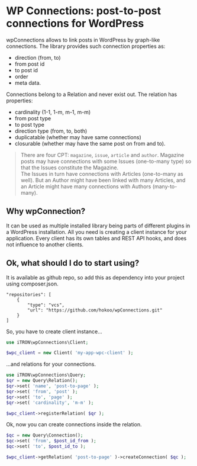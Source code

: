 # WP Connections: post-to-post connections for WordPress

wpConnections allows to link posts in WordPress by graph-like connections.
The library provides such connection properties as: 

- direction (from, to)
- from post id
- to post id
- order
- meta data.

Connections belong to a Relation and never exist out.
The relation has properties:
- cardinality (1-1, 1-m, m-1, m-m)
- from post type
- to post type
- direction type (from, to, both)
- duplicatable (whether may have same connections)
- closurable (whether may have the same post on from and to).

> There are four CPT: `magazine`, `issue`, `article` and `author`.
> Magazine posts may have connections with some Issues (one-to-many type) so that the Issues constitute the Magazine.  
> The Issues in turn have connections with Articles (one-to-many as well).
> But an Author might have been linked with many Articles, and an Article might have many connections with Authors (many-to-many).  

## Why wpConnection?

It can be used as multiple installed library being parts of different plugins in a WordPress installation.
All you need is creating a client instance for your application. Every client has its own tables and REST API hooks, and does not influence to another clients. 

## Ok, what should I do to start using?

It is available as github repo, so add this as dependency into your project using composer.json.

```
"repositories": [
    {
        "type": "vcs",
        "url": "https://github.com/hokoo/wpConnections.git"
    }
]
```

So, you have to create client instance...

```php
use iTRON\wpConnections\Client;

$wpc_client = new Client( 'my-app-wpc-client' );
```
...and relations for your connections.

```php
use iTRON\wpConnections\Query;
$qr = new Query\Relation();
$qr->set( 'name', 'post-to-page' );
$qr->set( 'from', 'post' );
$qr->set( 'to', 'page' );
$qr->set( 'cardinality', 'm-m' );

$wpc_client->registerRelation( $qr );
```

Ok, now you can create connections inside the relation.

```php
$qc = new Query\Connection();
$qc->set( 'from', $post_id_from );
$qc->set( 'to', $post_id_to );

$wpc_client->getRelation( 'post-to-page' )->createConnection( $qc );
```
